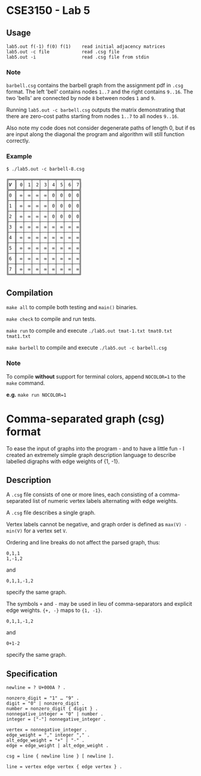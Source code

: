 # CSE3150 - Lab 5

## Usage

```
lab5.out f(-1) f(0) f(1)    read initial adjacency matrices
lab5.out -c file            read .csg file
lab5.out -i                 read .csg file from stdin
```

### Note

`barbell.csg` contains the barbell graph from the assignment pdf in `.csg` format.
The left 'bell' contains nodes `1..7` and the right contains `9..16`.
The two 'bells' are connected by node `8` between nodes `1` and `9`.

Running `lab5.out -c barbell.csg` outputs the matrix demonstrating that there
are zero-cost paths starting from nodes `1..7` to all nodes `9..16`.

Also note my code does not consider degenerate paths of length 0, but if `0`s are input along the diagonal the program and algorithm will still function correctly.

### Example
```
$ ./lab5.out -c barbell-8.csg

╔══╦══╤══╤══╤══╤══╤══╤══╤══╗
║𝑽 ║ 0│ 1│ 2│ 3│ 4│ 5│ 6│ 7║
╠══╬══╪══╪══╪══╪══╪══╪══╪══╣
║0 ║ ∞│ ∞│ ∞│ ∞│ 0│ 0│ 0│ 0║
╟──╫──┼──┼──┼──┼──┼──┼──┼──╢
║1 ║ ∞│ ∞│ ∞│ ∞│ 0│ 0│ 0│ 0║
╟──╫──┼──┼──┼──┼──┼──┼──┼──╢
║2 ║ ∞│ ∞│ ∞│ ∞│ 0│ 0│ 0│ 0║
╟──╫──┼──┼──┼──┼──┼──┼──┼──╢
║3 ║ ∞│ ∞│ ∞│ ∞│ ∞│ ∞│ ∞│ ∞║
╟──╫──┼──┼──┼──┼──┼──┼──┼──╢
║4 ║ ∞│ ∞│ ∞│ ∞│ ∞│ ∞│ ∞│ ∞║
╟──╫──┼──┼──┼──┼──┼──┼──┼──╢
║5 ║ ∞│ ∞│ ∞│ ∞│ ∞│ ∞│ ∞│ ∞║
╟──╫──┼──┼──┼──┼──┼──┼──┼──╢
║6 ║ ∞│ ∞│ ∞│ ∞│ ∞│ ∞│ ∞│ ∞║
╟──╫──┼──┼──┼──┼──┼──┼──┼──╢
║7 ║ ∞│ ∞│ ∞│ ∞│ ∞│ ∞│ ∞│ ∞║
╚══╩══╧══╧══╧══╧══╧══╧══╧══╝
```

## Compilation

`make all` to compile both testing and `main()` binaries.

`make check` to compile and run tests.

`make run` to compile and execute `./lab5.out tmat-1.txt tmat0.txt tmat1.txt`

`make barbell` to compile and execute `./lab5.out -c barbell.csg`

### Note

To compile **without** support for terminal colors, append `NOCOLOR=1` to the
`make` command. 

**e.g.** `make run NOCOLOR=1`

# Comma-separated graph (csg) format

To ease the input of graphs into the program - and to have a little fun - I created an extremely simple graph description language to describe labelled digraphs with edge weights of {1, -1}.

## Description

A `.csg` file consists of one or more lines, each consisting of a comma-separated list of numeric vertex labels alternating with edge weights.

A `.csg` file describes a single graph.

Vertex labels cannot be negative, and graph order is defined as `max(V) - min(V)` for a vertex set `V`.

Ordering and line breaks do not affect the parsed graph, thus:

```
0,1,1
1,-1,2
```
and
```
0,1,1,-1,2
```

specify the same graph.

The symbols `+` and `-` may be used in lieu of comma-separators and explicit
edge weights. `{+, -}` maps to `{1, -1}`.

```
0,1,1,-1,2
```
and
```
0+1-2
```

specify the same graph.

## Specification

```ebnf
newline = ? U+000A ? .

nonzero_digit = "1" … "9" .
digit = "0" | nonzero_digit .
number = nonzero_digit { digit } .
nonnegative_integer = "0" | number .
integer = ["-"] nonnegative_integer .

vertex = nonnegative_integer .
edge_weight = "," integer "," .
alt_edge_weight = "+" | "-" .
edge = edge_weight | alt_edge_weight .

csg = line { newline line } [ newline ].

line = vertex edge vertex { edge vertex } .

```
